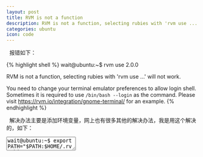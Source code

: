 ```yaml
---
layout: post
title: RVM is not a function 
description: RVM is not a function, selecting rubies with 'rvm use ...' will not work. 
categories: ubuntu
icon: code
---
```


&nbsp;&nbsp;报错如下：     

{% highlight shell %}
wait@ubuntu:~$ rvm use 2.0.0

RVM is not a function, selecting rubies with 'rvm use ...' will not work.

You need to change your terminal emulator preferences to allow login shell.
Sometimes it is required to use `/bin/bash --login` as the command.
Please visit https://rvm.io/integration/gnome-terminal/ for an example.
{% endhighlight %}

&nbsp;&nbsp;解决办法主要是添加环境变量，网上也有很多其他的解决办法，我是用这个解决的，如下：

<div class="article_content">
<textarea name="dp-code" class="txt" >
wait@ubuntu:~$ export PATH="$PATH:$HOME/.rvm/bin" 
[[ -s "$HOME/.rvm/scripts/rvm" ]] && source "$HOME/.rvm/scripts/rvm"
</textarea>
</div>

